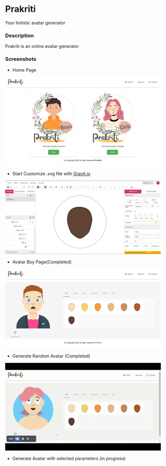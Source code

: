 # Prakriti
Your holistic avatar generator

### Description 
Prakriti is an online avatar generator 

### Screenshots

* Home Page

![](static/screenshoots/Prakriti-app-HomePage.png)

* Start Customize .svg file with [Gravit.io](https://designer.gravit.io/)

![](static/screenshoots/gravit.io.jpg)

* Avatar Boy Page(Completed)

![](static/screenshoots/Avatar.png)

* Generate Random Avatar (Completed)

![](static/screenshoots/Prakriti-app-Your-holistic-avatar-generator.gif)

* Generate Avatar with selected parameters (in progress)